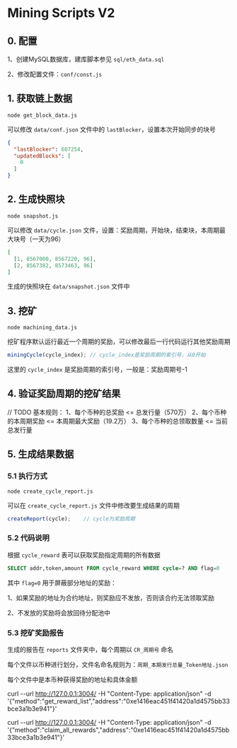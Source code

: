 # Mining Scripts V2



## 0. 配置

1、创建MySQL数据库，建库脚本参见 `sql/eth_data.sql`

2、修改配置文件：`conf/const.js`



## 1. 获取链上数据

```
node get_block_data.js
```



可以修改 `data/conf.json` 文件中的 `lastBlocker`，设置本次开始同步的块号

```json
{
  "lastBlocker": 607254,
  "updatedBlocks": [
    0
  ]
}
```



## 2. 生成快照块

```
node snapshot.js
```



可以修改 `data/cycle.json` 文件，设置：奖励周期，开始块，结束块，本周期最大块号（一天为96）

```json
[
  [1, 8567000, 8567220, 96],
  [2, 8567382, 8573463, 96]
]
```

生成的快照块在 `data/snapshot.json` 文件中



## 3. 挖矿

```
node machining_data.js
```



挖矿程序默认运行最近一个周期的奖励，可以修改最后一行代码运行其他奖励周期

```js
miningCycle(cycle_index); // cycle_index是奖励周期的索引号，从0开始
```

这里的 `cycle_index` 是奖励周期的索引号，一般是：奖励周期号-1



## 4. 验证奖励周期的挖矿结果

// TODO
基本规则：
1、每个币种的总奖励 <= 总发行量（570万）
2、每个币种的本周期奖励 <= 本周期最大奖励（19.2万）
3、每个币种的总领取数量 <= 当前总发行量



## 5. 生成结果数据

### 5.1 执行方式

```
node create_cycle_report.js
```



可以在 `create_cycle_report.js` 文件中修改要生成结果的周期

```js
createReport(cycle);	// cycle为奖励周期
```



### 5.2 代码说明

根据 `cycle_reward` 表可以获取奖励指定周期的所有数据

```sql
SELECT addr,token,amount FROM cycle_reward WHERE cycle=? AND flag=0
```

其中 `flag=0` 用于屏蔽部分地址的奖励：

1、如果奖励的地址为合约地址，则奖励应不发放，否则该合约无法领取奖励

2、不发放的奖励将会放回待分配池中



### 5.3 挖矿奖励报告

生成的报告在 `reports` 文件夹中，每个周期以 `CR_周期号` 命名

每个文件以币种进行划分，文件名命名规则为：`周期_本期发行总量_Token地址.json`

每个文件中是本币种获得奖励的地址和具体金额



curl --url http://127.0.0.1:3004/  -H "Content-Type: application/json"  -d '{"method":"get_reward_list","address":"0xe1416eac451f41420a1d4575bb33bce3a1b3e941"}'

curl --url http://127.0.0.1:3004/  -H "Content-Type: application/json"  -d '{"method":"claim_all_rewards","address":"0xe1416eac451f41420a1d4575bb33bce3a1b3e941"}'